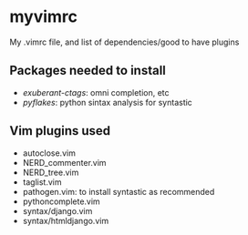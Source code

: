myvimrc
=======

My .vimrc file, and list of dependencies/good to have plugins

Packages needed to install
--------------------------

- *exuberant-ctags*: omni completion, etc
- *pyflakes*: python sintax analysis for syntastic

Vim plugins used
----------------
- autoclose.vim
- NERD\_commenter.vim
- NERD\_tree.vim
- taglist.vim
- pathogen.vim: to install syntastic as recommended
- pythoncomplete.vim
- syntax/django.vim
- syntax/htmldjango.vim



